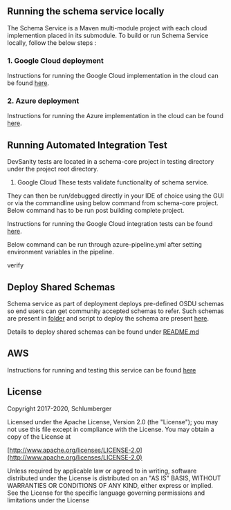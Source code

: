 ## Running the schema service locally

The Schema Service is a Maven multi-module project with each cloud implemention placed in its submodule. To build or run Schema Service locally, follow the below steps :

### 1. Google Cloud deployment

Instructions for running the Google Cloud implementation in the cloud can be found [here](./provider/schema-gc/README.md).

### 2. Azure deployment

Instructions for running the Azure implementation in the cloud can be found [here](https://community.opengroup.org/osdu/platform/system/schema-service/-/blob/master/provider/schema-azure/README.md).

## Running Automated Integration Test

DevSanity tests are located in a schema-core project in testing directory under the project root directory.

1. Google Cloud
These tests validate functionality of schema service.

They can then be run/debugged directly in your IDE of choice using the GUI or via the commandline using below command from schema-core project.
Below command has to be run post building complete project.

Instructions for running the Google Cloud integration tests can be found [here](./provider/schema-gc/README.md).

Below command can be run through azure-pipeline.yml after setting environment variables in the pipeline.

 verify
 
## Deploy Shared Schemas

Schema service as part of deployment deploys pre-defined OSDU schemas so end users can get community accepted schemas to refer. Such schemas are present in [folder](./deployments/shared-schemas/osdu) and script to deploy the schema are present [here](deployments/scripts).

Details to deploy shared schemas can be found under [README.md](./deployments/shared-schemas/README.md)
  
## AWS

Instructions for running and testing this service can be found [here](./provider/schema-aws/README.md)  

## License

Copyright 2017-2020, Schlumberger

Licensed under the Apache License, Version 2.0 (the "License");
you may not use this file except in compliance with the License.
You may obtain a copy of the License at

[http://www.apache.org/licenses/LICENSE-2.0](http://www.apache.org/licenses/LICENSE-2.0)

Unless required by applicable law or agreed to in writing, software
distributed under the License is distributed on an "AS IS" BASIS,
WITHOUT WARRANTIES OR CONDITIONS OF ANY KIND, either express or implied.
See the License for the specific language governing permissions and
limitations under the License
